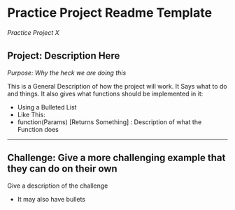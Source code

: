 # Practice Project Readme Template
###### Practice Project X

## Project: Description Here
*Purpose: Why the heck we are doing this*

This is a General Description of how the project will work. It Says what to do and things.
It also gives what functions should be implemented in it:
* Using a Bulleted List
* Like This:
* function(Params) [Returns Something] : Description of what the Function does

***

## Challenge: Give a more challenging example that they can do on their own

Give a description of the challenge

* It may also have bullets